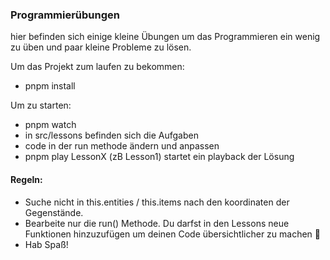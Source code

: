 ### Programmierübungen

hier befinden sich einige kleine Übungen um das Programmieren ein wenig zu üben und paar kleine Probleme zu lösen.

Um das Projekt zum laufen zu bekommen:

- pnpm install

Um zu starten:

- pnpm watch
- in src/lessons befinden sich die Aufgaben
- code in der run methode ändern und anpassen
- pnpm play LessonX (zB Lesson1) startet ein playback der Lösung


#### Regeln:

- Suche nicht in this.entities / this.items nach den koordinaten der Gegenstände.
- Bearbeite nur die run() Methode. Du darfst in den Lessons neue Funktionen hinzuzufügen um deinen Code übersichtlicher zu machen 👀️
- Hab Spaß!



